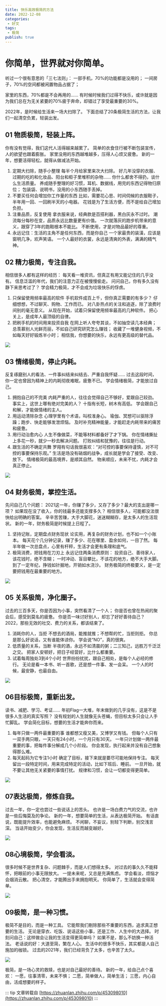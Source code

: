 ```yaml
---
title: 快乐高效极简的方法
date: 2022-12-08
categories:
 - 好文
tags:
 - 极简
publish: true
---
```

<!-- more -->
# 你简单，世界就对你简单。
听过一个很有意思的「三七法则」：
一部手机，70%的功能都是没用的；
一间房子，70%的空间都被闲置物品占据了；

家里的东西，70%都是不会再用的......
有时候时候我们过得不快乐，或许就是因为我们总在为无关紧要的70%疲于奔命，却错过了享受最重要的30%。

2022年，是时候给生活来一场大扫除了。
下面总结了20条极简生活的方法，让我们一起清空负累，轻装出发。

## 01 物质极简，轻装上阵。


你有没有觉得，我们这代人活得越来越累了。
简单的衣食住行被不断包装宣传，人的欲望也跟着膨胀。
家里没用的东西越堆越多，压得人心烦又疲惫。
新的一年，想要活得轻松，就得从做减法开始。
1. 定期大扫除，随手小整理
每半个月给家里来次大扫除。
好几年没穿的衣服、过期的吃的和化妆品、阳台和柜子里堆积的杂物……
你什么都舍不得扔，谈什么生活质量。
养成随手整理的好习惯，耳机、数据线，用完的东西记得物归原位；
包装袋、说明书，没用的小东西随手丢掉。
2. 不要买任何会增加你工作量的东西
比如，需要花心思、时间伺候的衣服鞋子，半年用一回、一回刷半天的小电器。
花钱是为了生活方便，而不是给自己增加负担。
3. 注重品质，反复使用
拿衣服来说，经典款是百搭利器，黑白灰永不过时。
潮流每分每秒在变，品质永远比数量更有价值。
一次就落灰的跑步机带来的意义，跟穿了3年的跑鞋根本不能比。
不断使用，才是对物品最好的尊重。
4. 永远记住：生活的主角不是任何东西，而是你自己
一个家最贵的装潢，应该是窗明几净，欢声笑语。
一个人最好的衣裳，永远是清爽的外表，满满的精气神。


## 02 精力极简，专注自我。


相信很多人都有这样的经历：
每天看一堆资讯，但真正有用又能记住的几乎没有。
信息泛滥的年代，我们的注意力正在被慢慢偷走。
问问自己，你有多久没有静下来思考过了？
学会精力极简，才不会成为垃圾快乐的俘虏。
1. 只保留使用频率最高的软件
手机软件成百上千，但你真正需要的有多少？
仔细想想，不过聊天、购物、工作而已。
对八卦热点的关注和追逐，除了浪费时间别的毫无意义。
从现在开始，试着只保留使用频率最高的几种软件。
把心关上，是成年人最顶级的自律。
2. 把刷手机的时间用来投资自我
在网上听人夸夸其谈，不如抽空读几本经典；
总羡慕别人光鲜亮丽，不如自己研究研究怎么赚钱；
收藏了一堆健身视频，不如每天好好锻炼半小时；
相信我，你想要的快乐，永远有更高级的替代品。

![](https://blog.jdqiong.cn/202203041424445.png)

## 03 情绪极简，停止内耗。


反复琢磨别人的看法、一件事纠结来纠结去、严重自我怀疑……
过去这段时间，你一定也曾因为精神上的内耗彻夜难眠，疲惫不已。
学会情绪极简，才能放过自己。
1. 拥抱自己的不完美
内耗严重的人，往往会觉得自己不够好，爱跟自己较劲。
事实上，这世上哪有绝对完美的人？
十指有长短，树木有高低。
学会跟自己和解，才能做情绪的主人。
2. 用运动清除杂念
心理学里有个术语，叫校准身心。
瑜伽、冥想可以驱除浮躁；跑步、快走能够发泄烦恼。
及时补充精神能量，才能赶走内耗带来的痛苦和疲惫。
3. 用行动治愈内心
人生不像做菜，不能等材料都备好了才下锅。
你在情绪撕扯上多花一秒，就少一秒去解决问题。
打败纠结和犹豫的，往往是行动。
4. 跟生活的不确定共舞
罗翔有句话我很喜欢：“对可控的事要保持谨慎，对不可控的事要保持乐观。”
生活是场没有硝烟的战争，成长就是学会了接受、改变、放下。
情绪极简的最高境界，是顺其自然。
物来顺应，未来不忧，内耗才会真正停止。

![](https://blog.jdqiong.cn/202203041425798.png)

## 04 财务极简，掌控生活。


先问自己几个问题：
2021这一年，你赚了多少，又存了多少？最大的支出是哪一项？
如果现在没了收入，你的钱最多还能支撑多久？
相信很多人，可能都没法很快给出明确的答案。
辛辛苦苦赚，大手大脚花，迷迷糊糊存，是太多人的生活现状。
新的一年，财务极简是时候提上日程了。
1. 坚持记账，定期盘点财务现状
论实用，再复杂的财务计划，也不如一个小账本。
每天花个几分钟记录，赚了多少、花在哪里、盈余如何，一目了然。
每半年做一次总盘点，心里有杆秤，生活才会更有条理和底气。
2. 极简消费，把钱用在刀刃上
永远记住两条消费原则：
投资自己、善待家人，该花钱时，绝不含糊；
一时冲动、盲目攀比，不该花的地方，绝不大手大脚。
到了一定年纪，挣钱如针掘地，开销如水浇沙。
财务极简的终极要义，是一定要把钱用在最重要的地方。

![](https://blog.jdqiong.cn/202203041425673.png)
## 05 关系极简，净化圈子。


过去的三百多天，你是否因为小事，突然看清了一个人；
你是否也曾在热闹的聚会后，感受到莫名的疲惫。
你是否一味讨好别人，却忘了好好善待自己？
2022，那些无效的社交、费力的关系，都该结束了。
1. 消耗你的人，当拒
不想去的酒局，能推就推；不想帮的忙，当拒则拒。
你总是那么好说话，又有谁能体谅你。
学会说“NO”，真的很爽。
2. 低质量的关系，当断
半夜的酒，永远不如清晨的粥；二三知己，远胜万千泛泛之交。
把家人安顿好，把日子经营好，比什么都重要。
3. 试着每周独处3到4个小时
世界纷纷扰扰，跟自己相处，是每个人必经的修行。
无论是看一本书、听一首歌，还是想一件事、发一会呆。
一个人的时候，最安静，也最自由。

![](https://blog.jdqiong.cn/202203041425493.png)

## 06目标极简，重新出发。


读书、减肥、学习、考证……
年初Flag一大堆，年末做到的几乎没有，这是不是很多人生活的真实写照？
没有规划的人生就像无头苍蝇，但目标太多只会让人手忙脚乱。
学会简化目标，想要的生活才能奔你而来。
1. 每年只做一两件最重要的事
谁都想又瘦又美，又博学又有钱。
但每个人只有一双手两只眼，一天只有24小时，一个月只有30天。
一年只计划做一两件最重要的事，把每件事分解成几个小阶段。
你会发现，执行起来并没有自己想象得那么难。
2. 每天起码为它专注1小时
确定了目标，接下来就是要尽可能地保持专注。
每天留出一段特定时间，用来完成特定的活动，比如下班后、睡前。
一旦开始，就不要让其他无关紧要的事情打扰。
规律和习惯，会让一切都变得更简单。

![](https://blog.jdqiong.cn/202203041425858.png)

## 07表达极简，修炼自我。


过去一年，你一定也尝过一些说话上的苦头。
也许是一场白费力气的交流，也许是一些后悔莫及的争论。
新的一年，想要简单的生活，从表达极简开始。
有话直说，既能提升效率，也能避免麻烦。
不闲聊，不妄议，别轻下判断，别交浅言深。
当话开始变少，你会发现，生活反而越变越好。

![](https://blog.jdqiong.cn/202203041425819.png)
## 08心境极简，学会看淡。


很多时候不是世界复杂、问题棘手，而是人们想得太多。
对过去的事久久不能释怀，把眼前的小事无限放大。
一提未来呢，又总是充满焦虑。
学会看淡，烦恼才会烟消云散。
把心清空，才能腾出手来拥抱明天。
你简单了，生活就会变得简单。

![](https://blog.jdqiong.cn/202203041426776.png)
## 09极简，是一种习惯。


极简不是目的，而是一种工具。
它能帮我们剔除那些不重要的东西，追求真正想要的生活。
无论是穿衣、吃饭、说话这些小事，还是工作、人生中的大选择。
时刻问自己：这样做会让我的生活变得更简单吗？
如果不是，那么不妨换一种活法。
老话说的好：大道至简，繁在人心。
生活中的很多不快乐，其实都是人自己施加的枷锁。
过去的2021年，我们已经背负了太多，也辛苦了太久。

![](https://blog.jdqiong.cn/202203041426369.png)


极简，是一场心灵的救赎，也是对自己最好的善待。
新的一年，给自己点个喜欢：
一愿，往事清零，未来不惧；
二愿，简单做人，简单生活；
三愿，内心自由，活成想要的样子。

::: tip
文章转载自 [https://zhuanlan.zhihu.com/p/453098010](https://zhuanlan.zhihu.com/p/453098010)
:::
